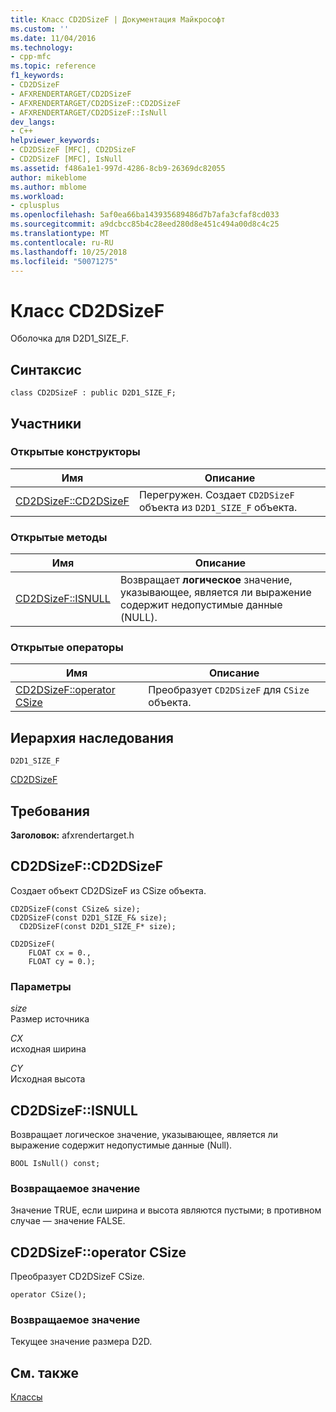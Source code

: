 ```yaml
---
title: Класс CD2DSizeF | Документация Майкрософт
ms.custom: ''
ms.date: 11/04/2016
ms.technology:
- cpp-mfc
ms.topic: reference
f1_keywords:
- CD2DSizeF
- AFXRENDERTARGET/CD2DSizeF
- AFXRENDERTARGET/CD2DSizeF::CD2DSizeF
- AFXRENDERTARGET/CD2DSizeF::IsNull
dev_langs:
- C++
helpviewer_keywords:
- CD2DSizeF [MFC], CD2DSizeF
- CD2DSizeF [MFC], IsNull
ms.assetid: f486a1e1-997d-4286-8cb9-26369dc82055
author: mikeblome
ms.author: mblome
ms.workload:
- cplusplus
ms.openlocfilehash: 5af0ea66ba143935689486d7b7afa3cfaf8cd033
ms.sourcegitcommit: a9dcbcc85b4c28eed280d8e451c494a00d8c4c25
ms.translationtype: MT
ms.contentlocale: ru-RU
ms.lasthandoff: 10/25/2018
ms.locfileid: "50071275"
---
```

# <a name="cd2dsizef-class"></a>Класс CD2DSizeF

Оболочка для D2D1_SIZE_F.

## <a name="syntax"></a>Синтаксис

```
class CD2DSizeF : public D2D1_SIZE_F;
```

## <a name="members"></a>Участники

### <a name="public-constructors"></a>Открытые конструкторы

|Имя|Описание|
|----------|-----------------|
|[CD2DSizeF::CD2DSizeF](#cd2dsizef)|Перегружен. Создает `CD2DSizeF` объекта из `D2D1_SIZE_F` объекта.|

### <a name="public-methods"></a>Открытые методы

|Имя|Описание|
|----------|-----------------|
|[CD2DSizeF::ISNULL](#isnull)|Возвращает **логическое** значение, указывающее, является ли выражение содержит недопустимые данные (NULL).|

### <a name="public-operators"></a>Открытые операторы

|Имя|Описание|
|----------|-----------------|
|[CD2DSizeF::operator CSize](#operator_csize)|Преобразует `CD2DSizeF` для `CSize` объекта.|

## <a name="inheritance-hierarchy"></a>Иерархия наследования

`D2D1_SIZE_F`

[CD2DSizeF](../../mfc/reference/cd2dsizef-class.md)

## <a name="requirements"></a>Требования

**Заголовок:** afxrendertarget.h

##  <a name="cd2dsizef"></a>  CD2DSizeF::CD2DSizeF

Создает объект CD2DSizeF из CSize объекта.

```
CD2DSizeF(const CSize& size);
CD2DSizeF(const D2D1_SIZE_F& size);
  CD2DSizeF(const D2D1_SIZE_F* size);

CD2DSizeF(
    FLOAT cx = 0.,
    FLOAT cy = 0.);
```

### <a name="parameters"></a>Параметры

*size*<br/>
Размер источника

*CX*<br/>
исходная ширина

*CY*<br/>
Исходная высота

##  <a name="isnull"></a>  CD2DSizeF::ISNULL

Возвращает логическое значение, указывающее, является ли выражение содержит недопустимые данные (Null).

```
BOOL IsNull() const;
```

### <a name="return-value"></a>Возвращаемое значение

Значение TRUE, если ширина и высота являются пустыми; в противном случае — значение FALSE.

##  <a name="operator_csize"></a>  CD2DSizeF::operator CSize

Преобразует CD2DSizeF CSize.

```
operator CSize();
```

### <a name="return-value"></a>Возвращаемое значение

Текущее значение размера D2D.

## <a name="see-also"></a>См. также

[Классы](../../mfc/reference/mfc-classes.md)
